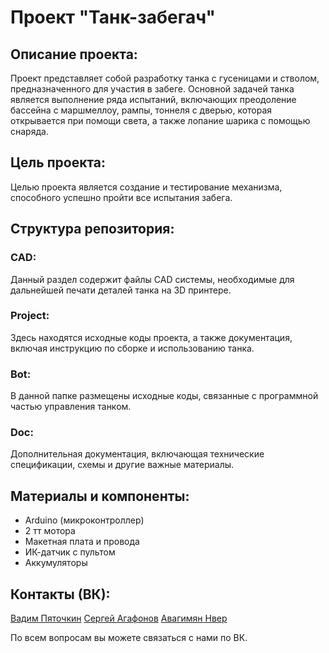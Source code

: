 # Проект "Танк-забегач"

## Описание проекта:
Проект представляет собой разработку танка с гусеницами и стволом, предназначенного для участия в забеге. Основной задачей танка является выполнение ряда испытаний, включающих преодоление бассейна с маршмеллоу, рампы, тоннеля с дверью, которая открывается при помощи света, а также лопание шарика с помощью снаряда.

## Цель проекта:
Целью проекта является создание и тестирование механизма, способного успешно пройти все испытания забега.

## Структура репозитория:

### CAD:
Данный раздел содержит файлы CAD системы, необходимые для дальнейшей печати деталей танка на 3D принтере.

### Project:
Здесь находятся исходные коды проекта, а также документация, включая инструкцию по сборке и использованию танка.

### Bot:
В данной папке размещены исходные коды, связанные с программной частью управления танком.

### Doc:
Дополнительная документация, включающая технические спецификации, схемы и другие важные материалы.

## Материалы и компоненты:
- Arduino (микроконтроллер)
- 2 тт мотора
- Макетная плата и провода
- ИК-датчик с пультом
- Аккумуляторы

## Контакты (ВК):
[Вадим Пяточкин](https://vk.com/vadimus_sp)
[Сергей Агафонов](https://vk.com/id460689293) 
[Авагимян Нвер](https://vk.com/artsakhskii)

По всем вопросам вы можете связаться с нами по ВК.
